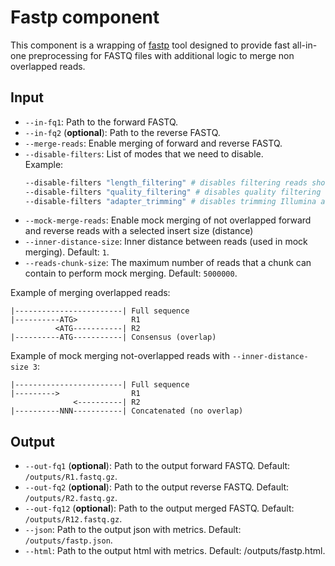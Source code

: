 # Fastp component

This component is a wrapping of [fastp](https://github.com/OpenGene/fastp) tool designed to provide fast all-in-one preprocessing for FASTQ files with additional logic to merge non overlapped reads.

## Input

  * `--in-fq1`: Path to the forward FASTQ.
  * `--in-fq2` (**optional**): Path to the reverse FASTQ.
  * `--merge-reads`: Enable merging of forward and reverse FASTQ.
  * `--disable-filters`: List of modes that we need to disable.  
   Example:
      ```bash
      --disable-filters "length_filtering" # disables filtering reads shorter than 15bp
      --disable-filters "quality_filtering" # disables quality filtering (if >40% bases have quality <20)
      --disable-filters "adapter_trimming" # disables trimming Illumina adapters
      ```
  * `--mock-merge-reads`: Enable mock merging of not overlapped forward and reverse reads with a selected insert size (distance)
  * `--inner-distance-size`: Inner distance between reads (used in mock merging). Default: `1`.
  * `--reads-chunk-size`: The maximum number of reads that a chunk can contain to perform mock merging. Default: `5000000`.

Example of merging overlapped reads:

```
|------------------------| Full sequence
|----------ATG>            R1
          <ATG-----------| R2
|----------ATG-----------| Consensus (overlap)
```

Example of mock merging not-overlapped reads with `--inner-distance-size 3`:

```
|------------------------| Full sequence
|--------->                R1
              <----------| R2
|----------NNN-----------| Concatenated (no overlap)
```

## Output

  * `--out-fq1` (**optional**): Path to the output forward FASTQ. Default: `/outputs/R1.fastq.gz`.
  * `--out-fq2` (**optional**): Path to the output reverse FASTQ. Default: `/outputs/R2.fastq.gz`.
  * `--out-fq12` (**optional**): Path to the output merged FASTQ. Default: `/outputs/R12.fastq.gz`.
  * `--json`: Path to the output json with metrics. Default: `/outputs/fastp.json`.
  * `--html`: Path to the output html with metrics. Default: /outputs/fastp.html.